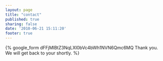 ```yaml
---
layout: page
title: "contact"
published: true
sharing: false 
date: '2010-06-21 15:11:20'
footer: true
---
```



{% google_form dFFjMlBtZ3NqLXI0bVc4bWh1NVN6Qmc6MQ Thank you. We will get back to your shortly. %}

